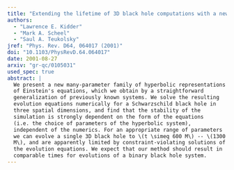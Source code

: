 ```yaml
---
title: "Extending the lifetime of 3D black hole computations with a new hyperbolic system of evolution equations"
authors:
  - "Lawrence E. Kidder"
  - "Mark A. Scheel"
  - "Saul A. Teukolsky"
jref: "Phys. Rev. D64, 064017 (2001)"
doi: "10.1103/PhysRevD.64.064017"
date: 2001-08-27
arxiv: "gr-qc/0105031"
used_spec: true
abstract: |
  We present a new many-parameter family of hyperbolic representations
  of Einstein's equations, which we obtain by a straightforward
  generalization of previously known systems. We solve the resulting
  evolution equations numerically for a Schwarzschild black hole in
  three spatial dimensions, and find that the stability of the
  simulation is strongly dependent on the form of the equations
  (i.e. the choice of parameters of the hyperbolic system),
  independent of the numerics. For an appropriate range of parameters
  we can evolve a single 3D black hole to \(t \simeq 600 M\) -- \(1300
  M\), and are apparently limited by constraint-violating solutions of
  the evolution equations. We expect that our method should result in
  comparable times for evolutions of a binary black hole system.
---
```

